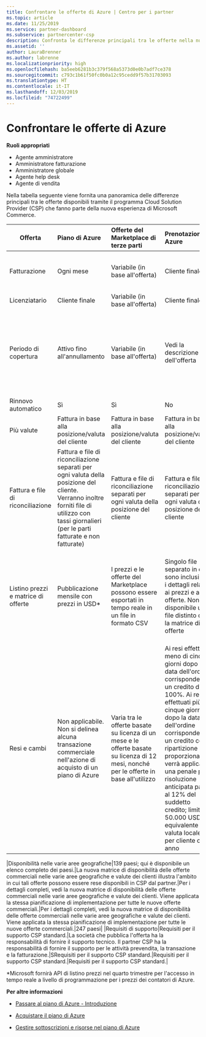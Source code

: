 ```yaml
---
title: Confrontare le offerte di Azure | Centro per i partner
ms.topic: article
ms.date: 11/25/2019
ms.service: partner-dashboard
ms.subservice: partnercenter-csp
description: Confronta le differenze principali tra le offerte nella nuova esperienza commerciale Microsoft per i partner nel programma Cloud Solution Provider (CSP).
ms.assetid: ''
author: LauraBrenner
ms.author: labrenne
ms.localizationpriority: high
ms.openlocfilehash: ba5eeb6281b3c379f568a5373d0e0b7adf7ce378
ms.sourcegitcommit: c793c1b61f50fc0b0a12c95cedd9f57b31703093
ms.translationtype: HT
ms.contentlocale: it-IT
ms.lasthandoff: 12/03/2019
ms.locfileid: "74722499"
---
```

# <a name="compare-azure-offers"></a>Confrontare le offerte di Azure

**Ruoli appropriati**

- Agente amministratore
- Amministratore fatturazione
- Amministratore globale
- Agente help desk
- Agente di vendita

Nella tabella seguente viene fornita una panoramica delle differenze principali tra le offerte disponibili tramite il programma Cloud Solution Provider (CSP) che fanno parte della nuova esperienza di Microsoft Commerce.


|**Offerta**| **Piano di Azure**|**Offerte del Marketplace di terze parti**|**Prenotazioni di Azure**|**Abbonamenti server venduti tramite CSP**|**Offerte basate su postazioni**|
|-------------------|:------|:-----|:---------|:--------------|:---------|
|Fatturazione|Ogni mese|Variabile (in base all'offerta)|Cliente finale|In anticipo per l'intero periodo o per un periodo di tre anni|Mensile o annuale|
|Licenziatario|Cliente finale|Variabile (in base all'offerta)|Cliente finale| Cliente finale|   Cliente finale|
|Periodo di copertura|Attivo fino all'annullamento|Variabile (in base all'offerta)|Vedi la descrizione dell'offerta|Tutte le prenotazioni di Azure hanno un periodo di copertura univoco.    Tutte le sottoscrizioni server hanno un periodo di copertura univoco.|   Le licenze aggiuntive basate su postazioni si inseriranno nel periodo di copertura esistente|
|Rinnovo automatico|Sì|Sì|No| No|Sì|
|Più valute|Fattura in base alla posizione/valuta del cliente|Fattura in base alla posizione/valuta del cliente|Fattura in base alla posizione/valuta del cliente|Fattura in base alla posizione/valuta del cliente|In base alla valuta della posizione del partner| 
|Fattura e file di riconciliazione|Fattura e file di riconciliazione separati per ogni valuta della posizione del cliente.  Verranno inoltre forniti file di utilizzo con tassi giornalieri (per le parti fatturate e non fatturate) |Fattura e file di riconciliazione separati per ogni valuta della posizione del cliente|Fattura e file di riconciliazione separati per ogni valuta della posizione del cliente|Fattura e file di riconciliazione separati per ogni valuta della posizione del cliente|Tutti gli ordini in una fattura e un file di riconciliazione|
|Listino prezzi e matrice di offerte|Pubblicazione mensile con prezzi in USD*|I prezzi e le offerte del Marketplace possono essere esportati in tempo reale in un file in formato CSV|Singolo file separato in cui sono inclusi tutti i dettagli relativi ai prezzi e alle offerte. Non è disponibile un file distinto con la matrice di offerte||Singolo file separato in cui sono inclusi tutti i dettagli relativi ai prezzi e alle offerte. Non è disponibile una matrice di offerte distinta| Singolo file separato in cui sono inclusi tutti i dettagli relativi ai prezzi e alle offerte|Listino prezzi e matrice di offerte separati (due file)|
|Resi e cambi|Non applicabile. Non si delinea alcuna transazione commerciale nell'azione di acquisto di un piano di Azure|Varia tra le offerte basate su licenza di un mese e le offerte basate su licenza di 12 mesi, nonché per le offerte in base all'utilizzo|Ai resi effettuati meno di cinque giorni dopo la data dell'ordine corrisponderà un credito del 100%. Ai resi effettuati più di cinque giorni dopo la data dell'ordine corrisponderà un credito con ripartizione proporzionale e verrà applicata una penale per risoluzione anticipata pari al 12% del suddetto credito; limite di 50.000 USD (o equivalente in valuta locale) per cliente ogni anno|Ai resi effettuati meno di 60 giorni dalla data dell'ordine corrisponderà un credito del 100% e i codici di licenza verranno disattivati. Non verranno accettati resi parziali|   Alle sospensioni o agli annullamenti effettuati dopo meno di 30 giorni corrisponderà un credito del 100%. Alle sospensioni o agli annullamenti effettuati dopo più di 30 giorni corrisponderà un credito con ripartizione proporzionale|

|Disponibilità nelle varie aree geografiche|139 paesi; qui è disponibile un elenco completo dei paesi.|La nuova matrice di disponibilità delle offerte commerciali nelle varie aree geografiche e valute dei clienti illustra l'ambito in cui tali offerte possono essere rese disponibili in CSP dal partner.|Per i dettagli completi, vedi la nuova matrice di disponibilità delle offerte commerciali nelle varie aree geografiche e valute dei clienti. Viene applicata la stessa pianificazione di implementazione per tutte le nuove offerte commerciali.|Per i dettagli completi, vedi la nuova matrice di disponibilità delle offerte commerciali nelle varie aree geografiche e valute dei clienti.  Viene applicata la stessa pianificazione di implementazione per tutte le nuove offerte commerciali.|247 paesi| |Requisiti di supporto|Requisiti per il supporto CSP standard.|La società che pubblica l'offerta ha la responsabilità di fornire il supporto tecnico.  Il partner CSP ha la responsabilità di fornire il supporto per le attività prevendita, la transazione e la fatturazione.|SRequisiti per il supporto CSP standard.|Requisiti per il supporto CSP standard.|Requisiti per il supporto CSP standard.|

*Microsoft fornirà API di listino prezzi nel quarto trimestre per l'accesso in tempo reale a livello di programmazione per i prezzi dei contatori di Azure.

**Per altre informazioni**

- [Passare al piano di Azure - Introduzione](azure-plan-get-started.md)

- [Acquistare il piano di Azure](purchase-azure-plan.md)

- [Gestire sottoscrizioni e risorse nel piano di Azure](azure-plan-manage.md)

